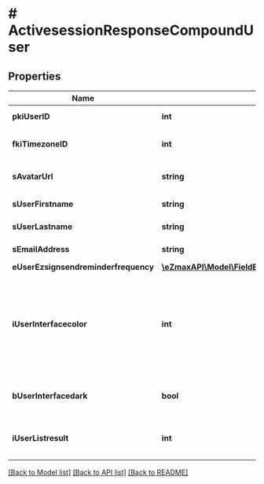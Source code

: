 # # ActivesessionResponseCompoundUser

## Properties

Name | Type | Description | Notes
------------ | ------------- | ------------- | -------------
**pkiUserID** | **int** | The unique ID of the User |
**fkiTimezoneID** | **int** | The unique ID of the Timezone |
**sAvatarUrl** | **string** | The url of the picture used as avatar | [optional]
**sUserFirstname** | **string** | The first name of the user |
**sUserLastname** | **string** | The last name of the user |
**sEmailAddress** | **string** | The email address. | [optional]
**eUserEzsignsendreminderfrequency** | [**\eZmaxAPI\Model\FieldEUserEzsignsendreminderfrequency**](FieldEUserEzsignsendreminderfrequency.md) |  |
**iUserInterfacecolor** | **int** | The int32 representation of the interface color. For example, RGB color #39435B would be 3752795 |
**bUserInterfacedark** | **bool** | Whether to use a dark mode interface |
**iUserListresult** | **int** | The number of rows to return by default in lists |

[[Back to Model list]](../../README.md#models) [[Back to API list]](../../README.md#endpoints) [[Back to README]](../../README.md)
